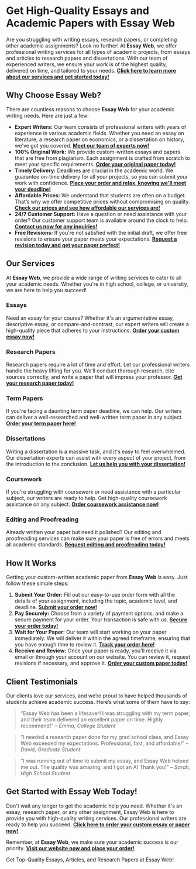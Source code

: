 <h1>Get High-Quality Essays and Academic Papers with Essay Web</h1>

<p>Are you struggling with writing essays, research papers, or completing other academic assignments? Look no further! At <strong>Essay Web</strong>, we offer professional writing services for all types of academic projects, from essays and articles to research papers and dissertations. With our team of experienced writers, we ensure your work is of the highest quality, delivered on time, and tailored to your needs. <strong><a href="https://tinyurl.com/topessay?keyword=essay+web">Click here to learn more about our services and get started today!</a></strong></p>

<h2>Why Choose Essay Web?</h2>

<p>There are countless reasons to choose <strong>Essay Web</strong> for your academic writing needs. Here are just a few:</p>

<ul>
    <li><strong>Expert Writers:</strong> Our team consists of professional writers with years of experience in various academic fields. Whether you need an essay on literature, a research paper on economics, or a dissertation on history, we've got you covered. <strong><a href="https://tinyurl.com/topessay?keyword=essay+web">Meet our team of experts now!</a></strong></li>
    <li><strong>100% Original Work:</strong> We provide custom-written essays and papers that are free from plagiarism. Each assignment is crafted from scratch to meet your specific requirements. <strong><a href="https://tinyurl.com/topessay?keyword=essay+web">Order your original paper today!</a></strong></li>
    <li><strong>Timely Delivery:</strong> Deadlines are crucial in the academic world. We guarantee on-time delivery for all your projects, so you can submit your work with confidence. <strong><a href="https://tinyurl.com/topessay?keyword=essay+web">Place your order and relax, knowing we'll meet your deadline!</a></strong></li>
    <li><strong>Affordable Prices:</strong> We understand that students are often on a budget. That’s why we offer competitive prices without compromising on quality. <strong><a href="https://tinyurl.com/topessay?keyword=essay+web">Check our prices and see how affordable our services are!</a></strong></li>
    <li><strong>24/7 Customer Support:</strong> Have a question or need assistance with your order? Our customer support team is available around the clock to help. <strong><a href="https://tinyurl.com/topessay?keyword=essay+web">Contact us now for any inquiries!</a></strong></li>
    <li><strong>Free Revisions:</strong> If you're not satisfied with the initial draft, we offer free revisions to ensure your paper meets your expectations. <strong><a href="https://tinyurl.com/topessay?keyword=essay+web">Request a revision today and get your paper perfect!</a></strong></li>
</ul>

<h2>Our Services</h2>

<p>At <strong>Essay Web</strong>, we provide a wide range of writing services to cater to all your academic needs. Whether you're in high school, college, or university, we are here to help you succeed!</p>

<h3>Essays</h3>
<p>Need an essay for your course? Whether it's an argumentative essay, descriptive essay, or compare-and-contrast, our expert writers will create a high-quality piece that adheres to your instructions. <strong><a href="https://tinyurl.com/topessay?keyword=essay+web">Order your custom essay now!</a></strong></p>

<h3>Research Papers</h3>
<p>Research papers require a lot of time and effort. Let our professional writers handle the heavy lifting for you. We’ll conduct thorough research, cite sources correctly, and write a paper that will impress your professor. <strong><a href="https://tinyurl.com/topessay?keyword=essay+web">Get your research paper today!</a></strong></p>

<h3>Term Papers</h3>
<p>If you're facing a daunting term paper deadline, we can help. Our writers can deliver a well-researched and well-written term paper in any subject. <strong><a href="https://tinyurl.com/topessay?keyword=essay+web">Order your term paper here!</a></strong></p>

<h3>Dissertations</h3>
<p>Writing a dissertation is a massive task, and it's easy to feel overwhelmed. Our dissertation experts can assist with every aspect of your project, from the introduction to the conclusion. <strong><a href="https://tinyurl.com/topessay?keyword=essay+web">Let us help you with your dissertation!</a></strong></p>

<h3>Coursework</h3>
<p>If you're struggling with coursework or need assistance with a particular subject, our writers are ready to help. Get high-quality coursework assistance on any subject. <strong><a href="https://tinyurl.com/topessay?keyword=essay+web">Order coursework assistance now!</a></strong></p>

<h3>Editing and Proofreading</h3>
<p>Already written your paper but need it polished? Our editing and proofreading services can make sure your paper is free of errors and meets all academic standards. <strong><a href="https://tinyurl.com/topessay?keyword=essay+web">Request editing and proofreading today!</a></strong></p>

<h2>How It Works</h2>

<p>Getting your custom-written academic paper from <strong>Essay Web</strong> is easy. Just follow these simple steps:</p>

<ol>
    <li><strong>Submit Your Order:</strong> Fill out our easy-to-use order form with all the details of your assignment, including the topic, academic level, and deadline. <strong><a href="https://tinyurl.com/topessay?keyword=essay+web">Submit your order now!</a></strong></li>
    <li><strong>Pay Securely:</strong> Choose from a variety of payment options, and make a secure payment for your order. Your transaction is safe with us. <strong><a href="https://tinyurl.com/topessay?keyword=essay+web">Secure your order today!</a></strong></li>
    <li><strong>Wait for Your Paper:</strong> Our team will start working on your paper immediately. We will deliver it within the agreed timeframe, ensuring that you have enough time to review it. <strong><a href="https://tinyurl.com/topessay?keyword=essay+web">Track your order here!</a></strong></li>
    <li><strong>Receive and Review:</strong> Once your paper is ready, you'll receive it via email or through your account on our website. You can review it, request revisions if necessary, and approve it. <strong><a href="https://tinyurl.com/topessay?keyword=essay+web">Order your custom paper today!</a></strong></li>
</ol>

<h2>Client Testimonials</h2>

<p>Our clients love our services, and we’re proud to have helped thousands of students achieve academic success. Here’s what some of them have to say:</p>

<blockquote>
    <p>"Essay Web has been a lifesaver! I was struggling with my term paper, and their team delivered an excellent paper on time. Highly recommend!" – <em>Emma, College Student</em></p>
</blockquote>

<blockquote>
    <p>"I needed a research paper done for my grad school class, and Essay Web exceeded my expectations. Professional, fast, and affordable!" – <em>David, Graduate Student</em></p>
</blockquote>

<blockquote>
    <p>"I was running out of time to submit my essay, and Essay Web helped me out. The quality was amazing, and I got an A! Thank you!" – <em>Sarah, High School Student</em></p>
</blockquote>

<h2>Get Started with Essay Web Today!</h2>

<p>Don't wait any longer to get the academic help you need. Whether it's an essay, research paper, or any other assignment, Essay Web is here to provide you with high-quality writing services. Our professional writers are ready to help you succeed. <strong><a href="https://tinyurl.com/topessay?keyword=essay+web">Click here to order your custom essay or paper now!</a></strong></p>

<p>Remember, at <strong>Essay Web</strong>, we make sure your academic success is our priority. <strong><a href="https://tinyurl.com/topessay?keyword=essay+web">Visit our website now and place your order!</a></strong></p>
Get Top-Quality Essays, Articles, and Research Papers at Essay Web!
